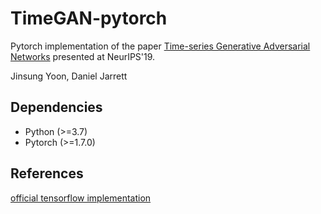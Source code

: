 # TimeGAN-pytorch

Pytorch implementation of the paper [Time-series Generative Adversarial Networks](https://papers.nips.cc/paper/2019/file/c9efe5f26cd17ba6216bbe2a7d26d490-Paper.pdf) presented at NeurIPS'19.

Jinsung Yoon, Daniel Jarrett


## Dependencies
- Python (>=3.7)
- Pytorch (>=1.7.0)


## References

[official tensorflow implementation](https://github.com/jsyoon0823/TimeGAN)
